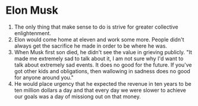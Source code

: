 # Elon Musk

1. The only thing that make sense to do is strive for greater collective enlightenment.
2. Elon would come home at eleven and work some more. People didn't always get the sacrifice he made in order to be where he was. 
3. When Musk first son died, he didn't see the value in grieving publicly. "It made me extremely sad to talk about it, I am not sure why I'd want to talk about extremely sad events. It does no good for the future. If you've got other kids and obligations, then wallowing in sadness does no good for anyone around you."
4. He would place urgency that he expected the revenue in ten years to be ten million dollars a day and that every day we were slower to achieve our goals was a day of missiong out on that money.

